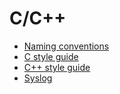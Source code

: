 C/C++
=====

- [Naming conventions](naming.md)
- [C style guide](c-style.md)
- [C++ style guide](cpp-style.md)
- [Syslog](syslog.md)

